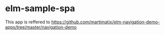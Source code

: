 # elm-sample-spa

This app is reffered to https://github.com/martimatix/elm-navigation-demo-apps/tree/master/navigation-demo
